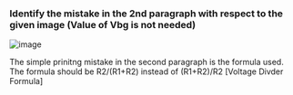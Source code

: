 ### Identify the mistake in the 2nd paragraph with respect to the given image (Value of Vbg is not needed)
![image](https://github.com/user-attachments/assets/e3c1ed2d-2476-49d5-9e21-fb4cd96b2151)


The simple prinitng mistake in the second paragraph is the formula used.
The formula should be R2/(R1+R2) instead of (R1+R2)/R2 [Voltage Divder Formula]
